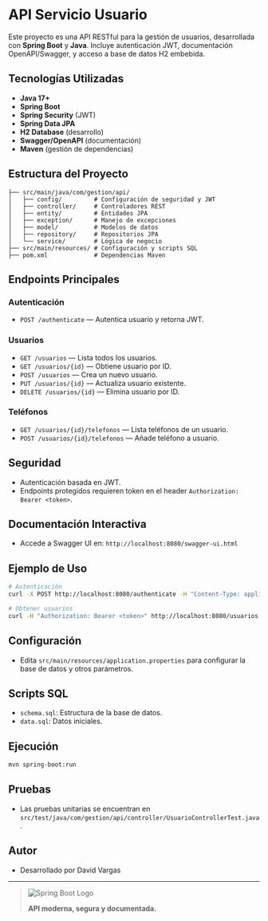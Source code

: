 # API Servicio Usuario

Este proyecto es una API RESTful para la gestión de usuarios, desarrollada con **Spring Boot** y **Java**. Incluye autenticación JWT, documentación OpenAPI/Swagger, y acceso a base de datos H2 embebida. 

## Tecnologías Utilizadas

- **Java 17+**
- **Spring Boot**
- **Spring Security** (JWT)
- **Spring Data JPA**
- **H2 Database** (desarrollo)
- **Swagger/OpenAPI** (documentación)
- **Maven** (gestión de dependencias)

## Estructura del Proyecto

```
├── src/main/java/com/gestion/api/
│   ├── config/         # Configuración de seguridad y JWT
│   ├── controller/     # Controladores REST
│   ├── entity/         # Entidades JPA
│   ├── exception/      # Manejo de excepciones
│   ├── model/          # Modelos de datos
│   ├── repository/     # Repositorios JPA
│   └── service/        # Lógica de negocio
├── src/main/resources/ # Configuración y scripts SQL
├── pom.xml             # Dependencias Maven
```

## Endpoints Principales

### Autenticación
- `POST /authenticate` — Autentica usuario y retorna JWT.

### Usuarios
- `GET /usuarios` — Lista todos los usuarios.
- `GET /usuarios/{id}` — Obtiene usuario por ID.
- `POST /usuarios` — Crea un nuevo usuario.
- `PUT /usuarios/{id}` — Actualiza usuario existente.
- `DELETE /usuarios/{id}` — Elimina usuario por ID.

### Teléfonos
- `GET /usuarios/{id}/telefonos` — Lista teléfonos de un usuario.
- `POST /usuarios/{id}/telefonos` — Añade teléfono a usuario.

## Seguridad
- Autenticación basada en JWT.
- Endpoints protegidos requieren token en el header `Authorization: Bearer <token>`.

## Documentación Interactiva
- Accede a Swagger UI en: `http://localhost:8080/swagger-ui.html`

## Ejemplo de Uso

```bash
# Autenticación
curl -X POST http://localhost:8080/authenticate -H "Content-Type: application/json" -d '{"username":"admin","password":"admin"}'

# Obtener usuarios
curl -H "Authorization: Bearer <token>" http://localhost:8080/usuarios
```

## Configuración

- Edita `src/main/resources/application.properties` para configurar la base de datos y otros parámetros.

## Scripts SQL
- `schema.sql`: Estructura de la base de datos.
- `data.sql`: Datos iniciales.

## Ejecución

```bash
mvn spring-boot:run
```

## Pruebas

- Las pruebas unitarias se encuentran en `src/test/java/com/gestion/api/controller/UsuarioControllerTest.java`.

## Autor

- Desarrollado por David Vargas

---

> ![Spring Boot Logo](https://spring.io/images/spring-logo-2019-627d8b3b7b7c7c2b2c7b7b7b7b7b7b7b.svg)
> 
> **API moderna, segura y documentada.**
